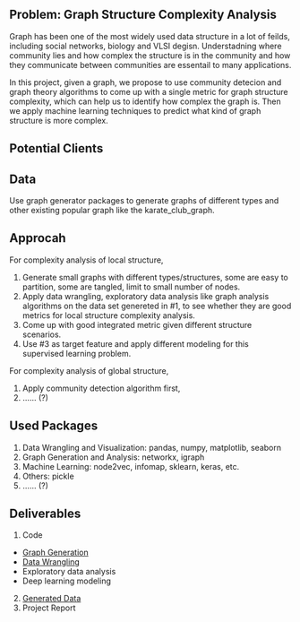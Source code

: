 ## Problem: Graph Structure Complexity Analysis

Graph has been one of the most widely used data structure in a lot of feilds, including social networks, biology and VLSI degisn. Understadning where community lies and how complex the structure is in the community and how they communicate between communities are essentail to many applications.

In this project, given a graph, we propose to use community detecion and graph theory algorithms to come up with a single metric for graph structure complexity, which can help us to identify how complex the graph is. Then we apply machine learning techniques to predict what kind of graph structure is more complex.

## Potential Clients

## Data
Use graph generator packages to generate graphs of different types and other existing popular graph like the karate_club_graph.

## Approcah
For complexity analysis of local structure,

1. Generate small graphs with different types/structures, some are easy to partition, some are tangled, limit to small number of nodes.
2. Apply data wrangling, exploratory data analysis like graph analysis algorithms on the data set genereted in #1, to see whether they are good metrics for local structure complexity analysis.
3. Come up with good integrated metric given different structure scenarios.
4. Use #3 as target feature and apply different modeling for this supervised learning problem.

For complexity analysis of global structure,

1. Apply community detection algorithm first,
2. ...... (?)

## Used Packages
1. Data Wrangling and Visualization: pandas, numpy, matplotlib, seaborn
2. Graph Generation and Analysis: networkx, igraph
3. Machine Learning: node2vec, infomap, sklearn, keras, etc.
4. Others: pickle
5. ...... (?)

## Deliverables
1. Code
 - [Graph Generation](https://github.com/nicolechao/graph-complexity-analysis/tree/master/Graph%20Generation)
 - [Data Wrangling](https://github.com/nicolechao/graph-complexity-analysis/tree/master/Data%20Wrangling)
 - Exploratory data analysis
 - Deep learning modeling
2. [Generated Data](https://github.com/nicolechao/graph-complexity-analysis/tree/master/Data)
3. Project Report